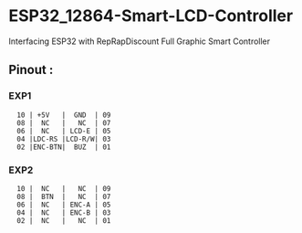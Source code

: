# ESP32_12864-Smart-LCD-Controller
Interfacing ESP32 with RepRapDiscount Full Graphic Smart Controller

## Pinout :
### EXP1

      10 | +5V   |  GND  | 09
      08 |  NC   |   NC  | 07
      06 |  NC   | LCD-E | 05
      04 |LDC-RS |LCD-R/W| 03
      02 |ENC-BTN|  BUZ  | 01 
      
 ### EXP2
 
      10 |  NC   |   NC  | 09
      08 |  BTN  |   NC  | 07
      06 |  NC   | ENC-A | 05
      04 |  NC   | ENC-B | 03
      02 |  NC   |   NC  | 01
